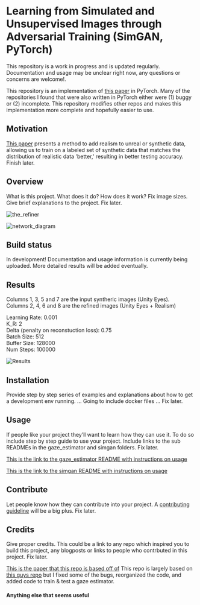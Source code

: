 # Learning from Simulated and Unsupervised Images through Adversarial Training (SimGAN, PyTorch)
This repository is a work in progress and is updated regularly. Documentation and usage may be unclear right now, any questions or concerns are welcome!.

This repository is an implementation of [this paper](https://arxiv.org/abs/1612.07828) in PyTorch. Many of the repositories I found that were also written in PyTorch either were (1) buggy or (2) incomplete. This repository modifies other repos and makes this implementation more complete and hopefully easier to use. 

## Motivation
[This paper](https://arxiv.org/abs/1612.07828) presents a method to add realism to unreal or synthetic data, allowing us to train on a labeled set of synthetic data that matches the distribution of realistic data 'better,' resulting in better testing accuracy. Finish later.


## Overview
What is this project. What does it do? How does it work? Fix image sizes. Give brief explanations to the project. Fix later.

![the_refiner](https://github.ford.com/DMERRIC5/Learning-from-Simulated-and-Unsupervised-Images-through-Adversarial-Training-SimGAN-PyTorch-/blob/master/images/refiner.png)

![network_diagram](https://github.ford.com/DMERRIC5/Learning-from-Simulated-and-Unsupervised-Images-through-Adversarial-Training-SimGAN-PyTorch-/blob/master/images/network_architecture.png)

## Build status
In development! Documentation and usage information is currently being uploaded. More detailed results will be added eventually.

## Results
Columns 1, 3, 5 and 7 are the input syntheric images (Unity Eyes). <br/>
Columns 2, 4, 6 and 8 are the refined images (Unity Eyes + Realism)

Learning Rate: 0.001 <br/>
K_R: 2 <br/>
Delta (penalty on reconstuction loss): 0.75 <br/>
Batch Size: 512 <br/>
Buffer Size: 128000 <br/>
Num Steps: 100000 <br/>

![Results](https://github.com/dmerrick520/Learning-from-Simulated-and-Unsupervised-Images-through-Adversarial-Training-SimGAN-PyTorch/blob/master/images/001_2_P75_512_128000_100000.jpg)

## Installation
Provide step by step series of examples and explanations about how to get a development env running.
... Going to include docker files ... Fix later.

## Usage
If people like your project they’ll want to learn how they can use it. To do so include step by step guide to use your project.
Include links to the sub READMEs in the gaze_estimator and simgan folders. Fix later.

[This is the link to the gaze_estimator README with instructions on usage](/gaze_estimator/README.md)

[This is the link to the simgan README with instructions on usage](/simgan/README.md)

## Contribute
Let people know how they can contribute into your project. A [contributing guideline](https://github.com/zulip/zulip-electron/blob/master/CONTRIBUTING.md) will be a big plus. Fix later.

## Credits
Give proper credits. This could be a link to any repo which inspired you to build this project, any blogposts or links to people who contrbuted in this project. Fix later.

[This is the paper that this repo is based off of](https://arxiv.org/abs/1612.07828)
This repo is largely based on [this guys repo](https://github.com/automan000/SimGAN_PyTorch) but I fixed some of the bugs, reorganized the code, and added code to train & test a gaze estimator.

#### Anything else that seems useful
